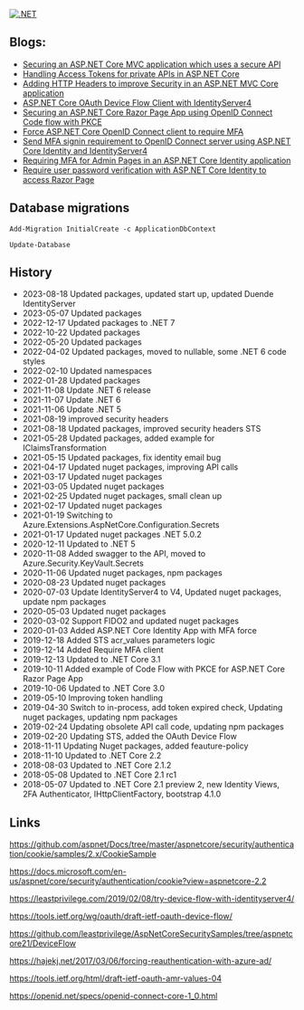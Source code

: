 
[![.NET](https://github.com/damienbod/AspNetCoreHybridFlowWithApi/workflows/.NET/badge.svg)](https://github.com/damienbod/AspNetCoreHybridFlowWithApi/actions?query=workflow%3A.NET) 


## Blogs: 

- [Securing an ASP.NET Core MVC application which uses a secure API](https://damienbod.com/2018/02/02/securing-an-asp-net-core-mvc-application-which-uses-a-secure-api/)
- [Handling Access Tokens for private APIs in ASP.NET Core](https://damienbod.com/2019/05/10/handling-access-tokens-for-private-apis-in-asp-net-core/)
- [Adding HTTP Headers to improve Security in an ASP.NET MVC Core application](https://damienbod.com/2018/02/08/adding-http-headers-to-improve-security-in-an-asp-net-mvc-core-application/)
- [ASP.NET Core OAuth Device Flow Client with IdentityServer4](https://damienbod.com/2019/02/20/asp-net-core-oauth-device-flow-client-with-identityserver4/)
- [Securing an ASP.NET Core Razor Page App using OpenID Connect Code flow with PKCE](https://damienbod.com/2019/10/11/securing-an-asp-net-core-razor-page-app-using-openid-connect-code-flow-with-pkce/)
- [Force ASP.NET Core OpenID Connect client to require MFA](https://damienbod.com/2019/12/16/force-asp-net-core-openid-connect-client-to-require-mfa/)
- [Send MFA signin requirement to OpenID Connect server using ASP.NET Core Identity and IdentityServer4](https://damienbod.com/2019/12/18/send-mfa-signin-requirement-to-openid-connect-server-using-asp-net-core-identity-and-identityserver4/)
- [Requiring MFA for Admin Pages in an ASP.NET Core Identity application](https://damienbod.com/2020/01/03/requiring-mfa-for-admin-pages-in-an-asp-net-core-identity-application/)
- [Require user password verification with ASP.NET Core Identity to access Razor Page](https://damienbod.com/2021/02/19/require-user-password-verification-with-asp-net-core-identity-to-access-razor-page/)

## Database migrations

```
Add-Migration InitialCreate -c ApplicationDbContext
```

```
Update-Database
```


## History

- 2023-08-18 Updated packages, updated start up, updated Duende IdentityServer
- 2023-05-07 Updated packages
- 2022-12-17 Updated packages to .NET 7
- 2022-10-22 Updated packages
- 2022-05-20 Updated packages
- 2022-04-02 Updated packages, moved to nullable, some .NET 6 code styles
- 2022-02-10 Updated namespaces
- 2022-01-28 Updated packages
- 2021-11-08 Update .NET 6 release
- 2021-11-07 Update .NET 6 
- 2021-11-06 Update .NET 5
- 2021-08-19 improved security headers
- 2021-08-18 Updated packages, improved security headers STS
- 2021-05-28 Updated packages, added example for IClaimsTransformation
- 2021-05-15 Updated packages, fix identity email bug
- 2021-04-17 Updated nuget packages, improving API calls
- 2021-03-17 Updated nuget packages
- 2021-03-05 Updated nuget packages
- 2021-02-25 Updated nuget packages, small clean up
- 2021-02-17 Updated nuget packages 
- 2021-01-19 Switching to Azure.Extensions.AspNetCore.Configuration.Secrets
- 2021-01-17 Updated nuget packages .NET 5.0.2
- 2020-12-11 Updated to .NET 5
- 2020-11-08 Added swagger to the API, moved to Azure.Security.KeyVault.Secrets
- 2020-11-06 Updated nuget packages, npm packages
- 2020-08-23 Updated nuget packages
- 2020-07-03 Update IdentityServer4 to V4, Updated nuget packages, update npm packages
- 2020-05-03 Updated nuget packages
- 2020-03-02 Support FIDO2 and updated nuget packages
- 2020-01-03 Added ASP.NET Core Identity App with MFA force
- 2019-12-18 Added STS acr_values parameters logic
- 2019-12-14 Added Require MFA client
- 2019-12-13 Updated to .NET Core 3.1
- 2019-10-11 Added example of Code Flow with PKCE for ASP.NET Core Razor Page App
- 2019-10-06 Updated to .NET Core 3.0
- 2019-05-10 Improving token handling
- 2019-04-30 Switch to in-process, add token expired check, Updating nuget packages, updating npm packages
- 2019-02-24 Updating obsolete API call code, updating npm packages
- 2019-02-20 Updating STS, added the OAuth Device Flow
- 2018-11-11 Updating Nuget packages, added feauture-policy
- 2018-11-10 Updated to .NET Core 2.2
- 2018-08-03 Updated to .NET Core 2.1.2
- 2018-05-08 Updated to .NET Core 2.1 rc1
- 2018-05-07 Updated to .NET Core 2.1 preview 2, new Identity Views, 2FA Authenticator, IHttpClientFactory, bootstrap 4.1.0

## Links

https://github.com/aspnet/Docs/tree/master/aspnetcore/security/authentication/cookie/samples/2.x/CookieSample

https://docs.microsoft.com/en-us/aspnet/core/security/authentication/cookie?view=aspnetcore-2.2

https://leastprivilege.com/2019/02/08/try-device-flow-with-identityserver4/

https://tools.ietf.org/wg/oauth/draft-ietf-oauth-device-flow/

https://github.com/leastprivilege/AspNetCoreSecuritySamples/tree/aspnetcore21/DeviceFlow

https://hajekj.net/2017/03/06/forcing-reauthentication-with-azure-ad/

https://tools.ietf.org/html/draft-ietf-oauth-amr-values-04

https://openid.net/specs/openid-connect-core-1_0.html
